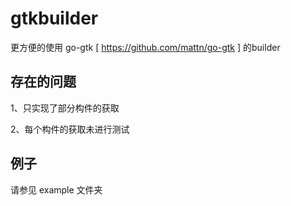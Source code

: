# gtkbuilder

更方便的使用 go-gtk [ https://github.com/mattn/go-gtk ] 的builder

## 存在的问题

1、只实现了部分构件的获取

2、每个构件的获取未进行测试

## 例子

请参见 example 文件夹
